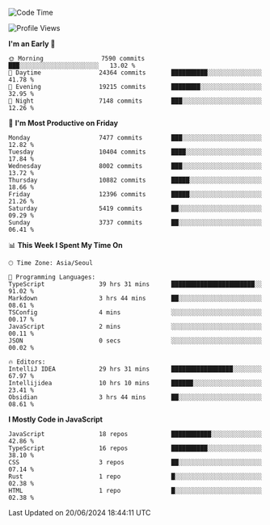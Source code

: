 <!--START_SECTION:waka-->
![Code Time](http://img.shields.io/badge/Code%20Time-6%2C274%20hrs%2051%20mins-blue)

![Profile Views](http://img.shields.io/badge/Profile%20Views-0-blue)

**I'm an Early 🐤** 

```text
🌞 Morning                7590 commits        ███░░░░░░░░░░░░░░░░░░░░░░   13.02 % 
🌆 Daytime                24364 commits       ██████████░░░░░░░░░░░░░░░   41.78 % 
🌃 Evening                19215 commits       ████████░░░░░░░░░░░░░░░░░   32.95 % 
🌙 Night                  7148 commits        ███░░░░░░░░░░░░░░░░░░░░░░   12.26 % 
```
📅 **I'm Most Productive on Friday** 

```text
Monday                   7477 commits        ███░░░░░░░░░░░░░░░░░░░░░░   12.82 % 
Tuesday                  10404 commits       ████░░░░░░░░░░░░░░░░░░░░░   17.84 % 
Wednesday                8002 commits        ███░░░░░░░░░░░░░░░░░░░░░░   13.72 % 
Thursday                 10882 commits       █████░░░░░░░░░░░░░░░░░░░░   18.66 % 
Friday                   12396 commits       █████░░░░░░░░░░░░░░░░░░░░   21.26 % 
Saturday                 5419 commits        ██░░░░░░░░░░░░░░░░░░░░░░░   09.29 % 
Sunday                   3737 commits        ██░░░░░░░░░░░░░░░░░░░░░░░   06.41 % 
```


📊 **This Week I Spent My Time On** 

```text
🕑︎ Time Zone: Asia/Seoul

💬 Programming Languages: 
TypeScript               39 hrs 31 mins      ███████████████████████░░   91.02 % 
Markdown                 3 hrs 44 mins       ██░░░░░░░░░░░░░░░░░░░░░░░   08.61 % 
TSConfig                 4 mins              ░░░░░░░░░░░░░░░░░░░░░░░░░   00.17 % 
JavaScript               2 mins              ░░░░░░░░░░░░░░░░░░░░░░░░░   00.11 % 
JSON                     0 secs              ░░░░░░░░░░░░░░░░░░░░░░░░░   00.02 % 

🔥 Editors: 
IntelliJ IDEA            29 hrs 31 mins      █████████████████░░░░░░░░   67.97 % 
Intellijidea             10 hrs 10 mins      ██████░░░░░░░░░░░░░░░░░░░   23.41 % 
Obsidian                 3 hrs 44 mins       ██░░░░░░░░░░░░░░░░░░░░░░░   08.61 % 
```

**I Mostly Code in JavaScript** 

```text
JavaScript               18 repos            ███████████░░░░░░░░░░░░░░   42.86 % 
TypeScript               16 repos            ██████████░░░░░░░░░░░░░░░   38.10 % 
CSS                      3 repos             ██░░░░░░░░░░░░░░░░░░░░░░░   07.14 % 
Rust                     1 repo              █░░░░░░░░░░░░░░░░░░░░░░░░   02.38 % 
HTML                     1 repo              █░░░░░░░░░░░░░░░░░░░░░░░░   02.38 % 
```




 Last Updated on 20/06/2024 18:44:11 UTC
<!--END_SECTION:waka-->
